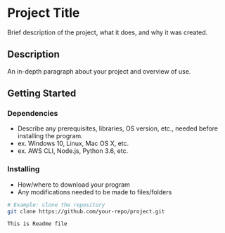 # Project Title

Brief description of the project, what it does, and why it was created.

## Description

An in-depth paragraph about your project and overview of use.

## Getting Started

### Dependencies

- Describe any prerequisites, libraries, OS version, etc., needed before installing the program.
- ex. Windows 10, Linux, Mac OS X, etc.
- ex. AWS CLI, Node.js, Python 3.6, etc.

### Installing

- How/where to download your program
- Any modifications needed to be made to files/folders

```bash
# Example: clone the repository
git clone https://github.com/your-repo/project.git

This is Readme file
